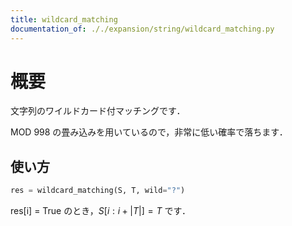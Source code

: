 ```yaml
---
title: wildcard_matching
documentation_of: ././expansion/string/wildcard_matching.py
---
```


# 概要
文字列のワイルドカード付マッチングです．

MOD 998 の畳み込みを用いているので，非常に低い確率で落ちます．

## 使い方

```python
res = wildcard_matching(S, T, wild="?")
```
res[i] = True のとき，$S[i:i+|T|] = T$ です．
